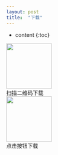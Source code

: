 ```yaml
---
layout: post
title:  "下载"
---
```


* content
{:toc}


<img src="https://raw.githubusercontent.com/aaron0104/ipatest/146af8cc89252b78cf334662068b2f8f96dfc7f7/qrcode.png?token=AC3KZI5XTLRJWFTW42I5I5C6EVRF2" height="120" width="120" style="cursor:zoom-in">
<div class="xiazai_l_mes"><span>扫描二维码下载</span></div>
<a style="text-align:center" href="itms-services://?action=download-manifest&url=https://raw.githubusercontent.com/aaron0104/ipatest/master/manifest.plist?token=AC3KZI5W3FDFGBCP22FLJQ26EVRT6"><img src="http://pcdd009.com/imgs_wap/img_xiazai_anniu.png" height="120" width="120"></a>
<div class="xiazai_l_mes"><span>点击按钮下载</span></div>


   
